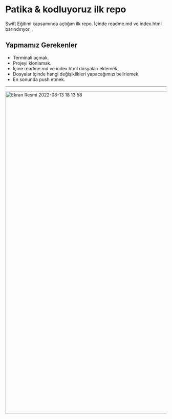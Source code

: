 # Patika & kodluyoruz ilk repo
Swift Eğitimi kapsamında açtığım ilk repo. İçinde readme.md ve index.html barındırıyor.

## Yapmamız Gerekenler
* Terminali açmak.
* Projeyi klonlamak.
* İçine readme.md ve index.html dosyaları eklemek.
* Dosyalar içinde hangi değişiklikleri yapacağımızı belirlemek.
* En sonunda push etmek.

*****

<img width="1006" alt="Ekran Resmi 2022-08-13 18 13 58" src="https://user-images.githubusercontent.com/111123879/184501432-54ba1b66-1ea0-4fce-bf3d-88fdfcbdc681.png">

